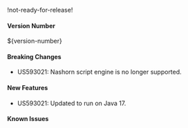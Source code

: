 !not-ready-for-release!

#### Version Number
${version-number}

#### Breaking Changes
- US593021: Nashorn script engine is no longer supported.

#### New Features
- US593021: Updated to run on Java 17.

#### Known Issues
